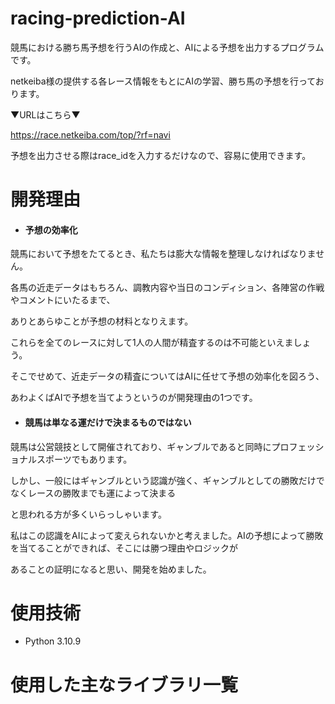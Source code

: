 # racing-prediction-AI

競馬における勝ち馬予想を行うAIの作成と、AIによる予想を出力するプログラムです。

netkeiba様の提供する各レース情報をもとにAIの学習、勝ち馬の予想を行っております。

▼URLはこちら▼

https://race.netkeiba.com/top/?rf=navi

予想を出力させる際はrace_idを入力するだけなので、容易に使用できます。

# 開発理由
* #### 予想の効率化
競馬において予想をたてるとき、私たちは膨大な情報を整理しなければなりません。

各馬の近走データはもちろん、調教内容や当日のコンディション、各陣営の作戦やコメントにいたるまで、

ありとあらゆことが予想の材料となりえます。

これらを全てのレースに対して1人の人間が精査するのは不可能といえましょう。

そこでせめて、近走データの精査についてはAIに任せて予想の効率化を図ろう、

あわよくばAIで予想を当てようというのが開発理由の1つです。

* #### 競馬は単なる運だけで決まるものではない
競馬は公営競技として開催されており、ギャンブルであると同時にプロフェッショナルスポーツでもあります。

しかし、一般にはギャンブルという認識が強く、ギャンブルとしての勝敗だけでなくレースの勝敗までも運によって決まる

と思われる方が多くいらっしゃいます。

私はこの認識をAIによって変えられないかと考えました。AIの予想によって勝敗を当てることができれば、そこには勝つ理由やロジックが

あることの証明になると思い、開発を始めました。

# 使用技術
* Python 3.10.9

# 使用した主なライブラリ一覧
